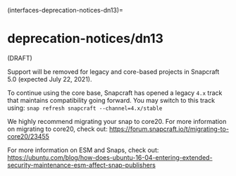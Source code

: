 (interfaces-deprecation-notices-dn13)=
# deprecation-notices/dn13

(DRAFT)

Support will be removed for legacy and core-based projects in Snapcraft 5.0 (expected July 22, 2021).

To continue using the core base, Snapcraft has opened a legacy `4.x` track that maintains compatibility going forward. You may switch to this track using:
 `snap refresh snapcraft --channel=4.x/stable`

We highly recommend migrating your snap to core20.  For more information on migrating to core20, check out:
https://forum.snapcraft.io/t/migrating-to-core20/23455

For more information on ESM and Snaps, check out:
https://ubuntu.com/blog/how-does-ubuntu-16-04-entering-extended-security-maintenance-esm-affect-snap-publishers

